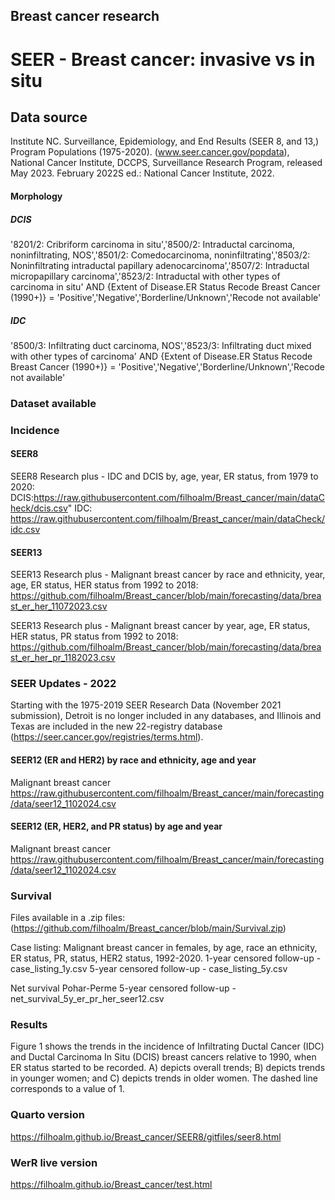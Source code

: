 
## Breast cancer research
# SEER - Breast cancer: invasive vs in situ
## Data source

Institute NC. Surveillance, Epidemiology, and End Results (SEER 8, and 13,) Program Populations (1975-2020). (www.seer.cancer.gov/popdata), National Cancer Institute, DCCPS, Surveillance Research Program, released May 2023. February 2022S ed.: National Cancer Institute, 2022.

#### Morphology

##### DCIS

'8201/2: Cribriform carcinoma in situ','8500/2: Intraductal carcinoma, noninfiltrating, NOS','8501/2: Comedocarcinoma, noninfiltrating','8503/2: Noninfiltrating intraductal papillary adenocarcinoma','8507/2: Intraductal micropapillary carcinoma','8523/2: Intraductal with other types of carcinoma in situ' AND {Extent of Disease.ER Status Recode Breast Cancer (1990+)} = 'Positive','Negative','Borderline/Unknown','Recode not available'

##### IDC

'8500/3: Infiltrating duct carcinoma, NOS','8523/3: Infiltrating duct mixed with other types of carcinoma' AND {Extent of Disease.ER Status Recode Breast Cancer (1990+)} = 'Positive','Negative','Borderline/Unknown','Recode not available'


### Dataset available
### Incidence

#### SEER8
SEER8 Research plus - IDC and DCIS by, age, year, ER status, from 1979 to 2020:
DCIS:https://raw.githubusercontent.com/filhoalm/Breast_cancer/main/dataCheck/dcis.csv"
IDC: https://raw.githubusercontent.com/filhoalm/Breast_cancer/main/dataCheck/idc.csv

#### SEER13
SEER13 Research plus - Malignant breast cancer by race and ethnicity, year, age, ER status, HER status from 1992 to 2018: https://github.com/filhoalm/Breast_cancer/blob/main/forecasting/data/breast_er_her_11072023.csv

SEER13 Research plus - Malignant breast cancer by year, age, ER status, HER status, PR status from 1992 to 2018: 
https://github.com/filhoalm/Breast_cancer/blob/main/forecasting/data/breast_er_her_pr_1182023.csv

### SEER Updates - 2022
Starting with the 1975-2019 SEER Research Data (November 2021 submission), Detroit is no longer included in any databases, and Illinois and Texas are included in the new 22-registry database (https://seer.cancer.gov/registries/terms.html).

#### SEER12 (ER and HER2) by race and ethnicity, age and year
Malignant breast cancer
https://raw.githubusercontent.com/filhoalm/Breast_cancer/main/forecasting/data/seer12_1102024.csv

#### SEER12 (ER, HER2, and PR status) by age and year
Malignant breast cancer 
https://raw.githubusercontent.com/filhoalm/Breast_cancer/main/forecasting/data/seer12_1102024.csv

### Survival
Files available in a .zip files: (https://github.com/filhoalm/Breast_cancer/blob/main/Survival.zip)

Case listing:
Malignant breast cancer in females, by age, race an ethnicity, ER status, PR, status, HER2 status, 1992-2020.
1-year censored follow-up - case_listing_1y.csv
5-year censored follow-up - case_listing_5y.csv

Net survival Pohar-Perme
5-year censored follow-up - net_survival_5y_er_pr_her_seer12.csv




### Results


Figure 1 shows the trends in the incidence of Infiltrating Ductal Cancer (IDC) and Ductal Carcinoma In Situ (DCIS) breast cancers relative to 1990, when ER status started to be recorded. A) depicts overall trends; B) depicts trends in younger women; and C) depicts trends in older women. The dashed line corresponds to a value of 1.

### Quarto version
https://filhoalm.github.io/Breast_cancer/SEER8/gitfiles/seer8.html

### WerR live version
https://filhoalm.github.io/Breast_cancer/test.html

